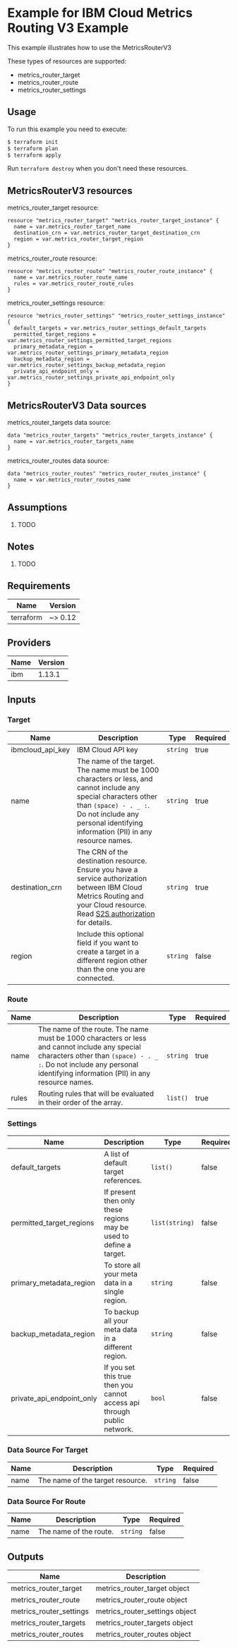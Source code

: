 # Example for IBM Cloud Metrics Routing V3 Example

This example illustrates how to use the MetricsRouterV3

These types of resources are supported:

* metrics_router_target
* metrics_router_route
* metrics_router_settings

## Usage

To run this example you need to execute:

```bash
$ terraform init
$ terraform plan
$ terraform apply
```

Run `terraform destroy` when you don't need these resources.


## MetricsRouterV3 resources

metrics_router_target resource:

```hcl
resource "metrics_router_target" "metrics_router_target_instance" {
  name = var.metrics_router_target_name
  destination_crn = var.metrics_router_target_destination_crn
  region = var.metrics_router_target_region
}
```
metrics_router_route resource:

```hcl
resource "metrics_router_route" "metrics_router_route_instance" {
  name = var.metrics_router_route_name
  rules = var.metrics_router_route_rules
}
```
metrics_router_settings resource:

```hcl
resource "metrics_router_settings" "metrics_router_settings_instance" {
  default_targets = var.metrics_router_settings_default_targets
  permitted_target_regions = var.metrics_router_settings_permitted_target_regions
  primary_metadata_region = var.metrics_router_settings_primary_metadata_region
  backup_metadata_region = var.metrics_router_settings_backup_metadata_region
  private_api_endpoint_only = var.metrics_router_settings_private_api_endpoint_only
}
```

## MetricsRouterV3 Data sources

metrics_router_targets data source:

```hcl
data "metrics_router_targets" "metrics_router_targets_instance" {
  name = var.metrics_router_targets_name
}
```
metrics_router_routes data source:

```hcl
data "metrics_router_routes" "metrics_router_routes_instance" {
  name = var.metrics_router_routes_name
}
```

## Assumptions

1. TODO

## Notes

1. TODO

## Requirements

| Name | Version |
|------|---------|
| terraform | ~> 0.12 |

## Providers

| Name | Version |
|------|---------|
| ibm | 1.13.1 |

## Inputs

### Target

| Name | Description | Type | Required |
|------|-------------|------|---------|
| ibmcloud\_api\_key | IBM Cloud API key | `string` | true |
| name | The name of the target. The name must be 1000 characters or less, and cannot include any special characters other than `(space) - . _ :`. Do not include any personal identifying information (PII) in any resource names. | `string` | true |
| destination_crn | The CRN of the destination resource. Ensure you have a service authorization between IBM Cloud Metrics Routing and your Cloud resource. Read [S2S authorization](https://cloud.ibm.com/docs/metrics-router?topic=metrics-router-target-monitoring&interface=ui#target-monitoring-ui) for details.| `string` | true |
| region | Include this optional field if you want to create a target in a different region other than the one you are connected. | `string` | false |

### Route

| Name | Description | Type | Required |
|------|-------------|------|---------|
| name | The name of the route. The name must be 1000 characters or less and cannot include any special characters other than `(space) - . _ :`. Do not include any personal identifying information (PII) in any resource names. | `string` | true |
| rules | Routing rules that will be evaluated in their order of the array. | `list()` | true |

### Settings

| Name | Description | Type | Required |
|------|-------------|------|---------|
| default_targets | A list of default target references. | `list()` | false |
| permitted_target_regions | If present then only these regions may be used to define a target. | `list(string)` | false |
| primary_metadata_region | To store all your meta data in a single region. | `string` | false |
| backup_metadata_region | To backup all your meta data in a different region. | `string` | false |
| private_api_endpoint_only | If you set this true then you cannot access api through public network. | `bool` | false |

### Data Source For Target

| Name | Description | Type | Required |
|------|-------------|------|---------|
| name | The name of the target resource. | `string` | false |

### Data Source For Route

| Name | Description | Type | Required |
|------|-------------|------|---------|
| name | The name of the route. | `string` | false |

## Outputs


| Name | Description |
|------|-------------|
| metrics_router_target | metrics_router_target object |
| metrics_router_route | metrics_router_route object |
| metrics_router_settings | metrics_router_settings object |
| metrics_router_targets | metrics_router_targets object |
| metrics_router_routes | metrics_router_routes object |

